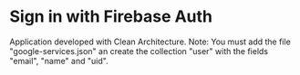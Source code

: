 # Sign in with Firebase Auth
Application developed with Clean Architecture.
Note: You must add the file "google-services.json" an create the collection "user" with the fields "email", "name" and "uid".